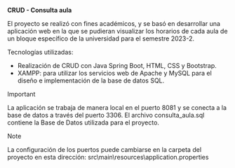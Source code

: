 **CRUD - Consulta aula**

El proyecto se realizó con fines académicos, y se basó en desarrollar una aplicación web en la que se pudieran visualizar los horarios de cada aula de un bloque específico de la universidad para el semestre 2023-2.

Tecnologías utilizadas:
- Realización de CRUD con Java Spring Boot, HTML, CSS y Bootstrap.
- XAMPP: para utilizar los servicios web de Apache y MySQL para el diseño e implementación de la base de datos SQL.

> [!IMPORTANT]
> La aplicación se trabaja de manera local en el puerto 8081 y se conecta a la base de datos a través del puerto 3306.
> El archivo consulta_aula.sql contiene la Base de Datos utilizada para el proyecto.

> [!NOTE]  
> La configuración de los puertos puede cambiarse en la carpeta del proyecto en esta dirección: src\main\resources\application.properties
